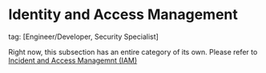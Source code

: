 # Identity and Access Management
tag: [Engineer/Developer, Security Specialist]

Right now, this subsection has an entire category of its own. Please refer to [Incident and Access Managemnt (IAM)](./../iam/access-management-best-practises.md)